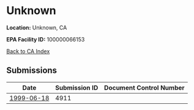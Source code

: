 # Unknown

**Location:** Unknown, CA

**EPA Facility ID:** 100000066153

[Back to CA Index](../../index.md)

## Submissions

| Date | Submission ID | Document Control Number |
|------|--------------|-------------------------|
| [1999-06-18](submissions/4911.md) | 4911 |  |
